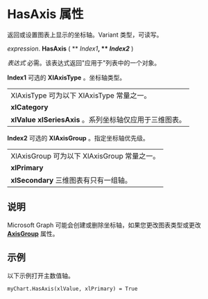 
# HasAxis 属性

返回或设置图表上显示的坐标轴。Variant 类型，可读写。

 _expression_. **HasAxis** ( ** _Index1_**, ** _Index2_** )

 _表达式_ 必需。该表达式返回"应用于"列表中的一个对象。

 **Index1** 可选的 **XlAxisType** 。坐标轴类型。

||
|:-----|
|XlAxisType 可为以下 XlAxisType 常量之一。|
|**xlCategory**|
|**xlValue** **xlSeriesAxis** 。系列坐标轴仅应用于三维图表。|
 **Index2** 可选的 **XlAxisGroup** 。指定坐标轴优先级。

||
|:-----|
|XlAxisGroup 可为以下 XlAxisGroup 常量之一。|
|**xlPrimary**|
|**xlSecondary** 三维图表有只有一组轴。|

## 说明

Microsoft Graph 可能会创建或删除坐标轴，如果您更改图表类型或更改 **[AxisGroup](453bc2f6-ca27-1b7c-8dc4-8a902c9445be.md)** 属性。


## 示例

以下示例打开主数值轴。


```
myChart.HasAxis(xlValue, xlPrimary) = True
```

